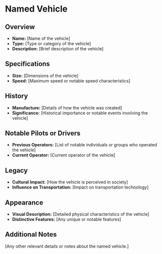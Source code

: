# Named Vehicle

## Overview
- **Name:** [Name of the vehicle]
- **Type:** [Type or category of the vehicle]
- **Description:** [Brief description of the vehicle]

## Specifications
- **Size:** [Dimensions of the vehicle]
- **Speed:** [Maximum speed or notable speed characteristics]

## History
- **Manufacture:** [Details of how the vehicle was created]
- **Significance:** [Historical importance or notable events involving the vehicle]

## Notable Pilots or Drivers
- **Previous Operators:** [List of notable individuals or groups who operated the vehicle]
- **Current Operator:** [Current operator of the vehicle]

## Legacy
- **Cultural Impact:** [How the vehicle is perceived in society]
- **Influence on Transportation:** [Impact on transportation technology]

## Appearance
- **Visual Description:** [Detailed physical characteristics of the vehicle]
- **Distinctive Features:** [Any unique or notable features]

## Additional Notes
[Any other relevant details or notes about the named vehicle.]
